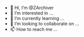 - 👋 Hi, I’m @ZArchiver
- 👀 I’m interested in ...
- 🌱 I’m currently learning ...
- 💞️ I’m looking to collaborate on ...
- 📫 How to reach me ...

<!---
ZArchiver/ZArchiver is a ✨ special ✨ repository because its `README.md` (this file) appears on your GitHub profile.
You can click the Preview link to take a look at your changes.
--->
